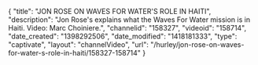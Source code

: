 {
    "title": "JON ROSE ON WAVES FOR WATER'S ROLE IN HAITI",
    "description": "Jon Rose's explains what the Waves For Water mission is in Haiti. Video: Marc Choiniere.",
    "channelid": "158327",
    "videoid": "158714",
    "date_created": "1398292506",
    "date_modified": "1418181333",
    "type": "captivate",
    "layout": "channelVideo",
    "url": "\/hurley\/jon-rose-on-waves-for-water-s-role-in-haiti\/158327-158714"
}